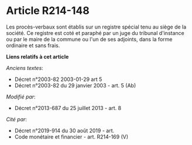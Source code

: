 # Article R214-148

Les procès-verbaux sont établis sur un registre spécial tenu au siège de la société. Ce registre est coté et paraphé par un
juge du tribunal d'instance ou par le maire de la commune ou l'un de ses adjoints, dans la forme ordinaire et sans frais.

**Liens relatifs à cet article**

_Anciens textes_:

  - Décret n°2003-82 2003-01-29 art 5
  - Décret n°2003-82 du 29 janvier 2003 - art. 5 (Ab)

_Modifié par_:

  - Décret n°2013-687 du 25 juillet 2013 - art. 8

_Cité par_:

  - Décret n°2019-914 du 30 août 2019 - art.
  - Code monétaire et financier - art. R214-169 (V)

